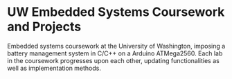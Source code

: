 # UW Embedded Systems Coursework and Projects

Embedded systems coursework at the University of Washington, imposing a battery management system in C/C++ on a Arduino ATMega2560.
Each lab in the coursework progresses upon each other, updating functionalities as well as implementation methods.
